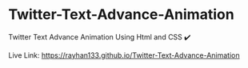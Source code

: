 # Twitter-Text-Advance-Animation
Twitter Text Advance Animation Using Html and CSS ✔️

Live Link: https://rayhan133.github.io/Twitter-Text-Advance-Animation
